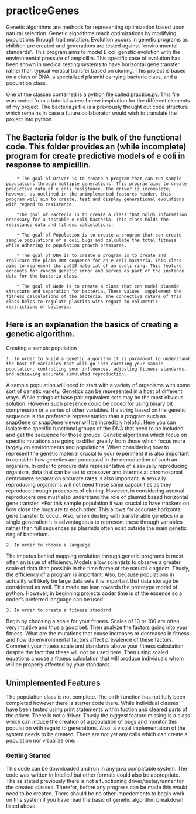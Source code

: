 # practiceGenes
Genetic algorithms are methods for representing optimization based upon natural selection. 
Genetic algorithms reach optimizations by modifying populations through trait mutation.
Evolution occurs in genetic programs as children are created and generations are tested against “environmental standards”. 
This program aims to model E coli genetic evolution with the environmental pressure of ampicillin.
This specific case of evolution has been shown in medical testing systems to have horizontal gene transfer rather than typical vertical transfer based on cloning. This project is based on a class of DNA, a specialized plasmid carrying bacteria class, and a population class.

One of the classes contained is a python file called practice.py. This file was coded from a tutorial  where I drew inspiration for the different elements of my project. The bacteria.js file is a previously thought out code structure which remains in case a future collaborator would wish to translate the project into python. 

## The Bacteria folder is the bulk of the functional code. This folder provides an (while incomplete) program for create predictive models of e coli in response to ampicillin.

        * The goal of Driver is to create a program that can run sample populations through multiple generations. This program aims to create predictive data of e coli resistance. The driver is incomplete; however, as outlined in the unimplemented features header, this program will aim to create, test and display generational evolutions with regard to resistance. 

        *The goal of Bacteria is to create a class that holds information necessary for a testable e coli bacteria. This class holds the resistance data and fitness calculations. 

        * The goal of Population is to create a program that can create sample populations of e coli bugs and calculate the total fitness while adhering to population growth pressures.

        * The goal of DNA is to create a program is to create and replicate the plain DNA sequence for an e coli bacteria. This class aims to represent ths puC18 material of an ecoli ring. This feature accounts for random genetic error and serves as part of the instance data for the bacteria class. 

        * The goal of Node is to create a class that can model plasmid structure and separation for bacteria. These values  supplement the fitness calculations of the bacteria. The connective nature of this class helps to regulate plastids with regard to volumetric restrictions of bacteria. 

       

## Here is an explanation the basics of creating a genetic algorithm.

Creating a sample population

    1. In order to build a genetic algorithm it is paramount to understand the host of variables that will go into curating your sample population, controlling your influences, adjusting fitness standards, and achieving accurate simulated reproduction. 
  
 A sample population will need to start with a variety of organisms with some sort of genetic variety. Genetics can be represented in a host of different ways. While strings of base pair equivalent sets may be the most obvious solution. However such presence could be coded for using binary bit compression or a series of other variables. If a string based on the genetic sequence is the preferable representation than a program such as snapGene or snapGene viewer will be incredibly helpful. Here you can isolate the specific functional groups of the DNA that need to be included and get the sequence for those groups. Genetic algorithms which focus on specific mutations are going to differ greatly from those which focus more largely on environments and populations. When considering how to represent the genetic material crucial to your experiment it is also important to consider how genetics are processed in the reproduction of such an organism. In order to procure data representative of a sexually reproducing organism, data that can be set to crossover and intermix at chromosomal centromere separation accurate rates is also important. A sexually reproducing organisms will not need these same capabilities as they reproduce through processes of cloning. However, in considering asexual reproducers one must also understand the role of plasmid based horizontal gene transfer.
 *For this sample population it was crucial to have trackers on how close the bugs are to each other. This allows for accurate horizontal gene transfer to occur. Also, when dealing with transferable genetics in a single generation it is advantageous to represent these through variables rather than full sequences as plasmids often exist outside the main genetic ring of bacterium.

    2. In order to choose a language 
The impetus behind mapping evolution through genetic programs is most often an issue of efficiency. Models allow scientists to observe a greater scale of data than possible in the time frame of the natural kingdom. Thusly, the efficiency of a program is important. Also, because populations in actuality will likely be large data sets it is important that data storage be considered as well. This made me lean towards the prototype model of python. However, in beginning projects coder time is of the essence so a coder’s preferred language can be used.  


    3. In order to create a fitness standard
Begin by choosing a scale for your fitnees. Scales of 10 or 100 are often very intuitive and thus a good bet. Then analyze the factors going into your fitness. What are the mutations that cause increases or decreases in fitness and how do environmental factors affect prevalence of these factors. Comment your fitness scale and standards above your fitness calculation despite the fact that these will not be used here. Then using scaled equations choose a fitness calculation that will produce individuals whom will be properly affected by your standards. 

## Unimplemented Features
The population class is not complete. The birth function has not fully been completed however there is starter code there. While individual classes have been tested using print statements within fuction and cleared parts of the driver. There is not a driver. Thusly the *biggest* feature missing is a class which can induce the creation of a population of bugs and monitor this population with regard to generations. Also, a visual implementation of the system needs to be created. There are not yet any calls which can create a population nor visualize one. 

### Getting Started 
This code can be downloaded and run in any java compatable system. The code was written in IntelleJ but other formats could also be appropriate. The as stated previously there is not a functioning driver/tester/runner for the created classes. Therefor, before any progress can be made this would need to be created. There should be no other impedements to begin work on this system if you have read the basic of genetic algorithm breakdown listed above. 
